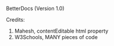 BetterDocs (Version 1.0)

Credits:

1) Mahesh, contentEditable html property
2) W3Schools, MANY pieces of code